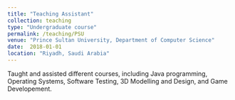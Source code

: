 ```yaml
---
title: "Teaching Assistant"
collection: teaching
type: "Undergraduate course"
permalink: /teaching/PSU
venue: "Prince Sultan University, Department of Computer Science"
date:  2018-01-01
location: "Riyadh, Saudi Arabia"
---
```


Taught and assisted different courses, including Java programming, Operating Systems, Software Testing, 3D Modelling and Design, and Game Developement. 

